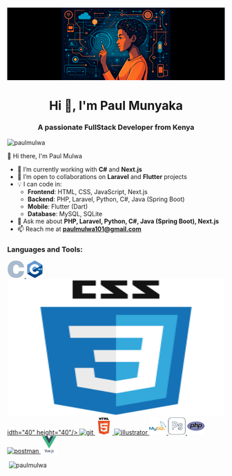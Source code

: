
![My image](./567.png)
<h1 align="center">Hi 👋, I'm Paul Munyaka </h1>
<h3 align="center">A passionate FullStack Developer from Kenya</h3>

<p align="left"> <img src="https://komarev.com/ghpvc/?username=paulmulwa&label=Profile%20views&color=0e75b6&style=flat" alt="paulmulwa" /> </p>

 👋 Hi there, I'm Paul Mulwa

- 🔭 I’m currently working with **C#** and **Next.js**
- 👯 I’m open to collaborations on **Laravel** and **Flutter** projects
- 💡 I can code in:
  - **Frontend**: HTML, CSS, JavaScript, Next.js
  - **Backend**: PHP, Laravel, Python, C#, Java (Spring Boot)
  - **Mobile**: Flutter (Dart)
  - **Database**: MySQL, SQLite
- 💬 Ask me about **PHP, Laravel, Python, C#, Java (Spring Boot), Next.js**
- 📫 Reach me at **paulmulwa101@gmail.com**
<h3 align="left">Languages and Tools:</h3>
<p align="left"> <a href="https://www.cprogramming.com/" target="_blank" rel="noreferrer"> <img src="https://raw.githubusercontent.com/devicons/devicon/master/icons/c/c-original.svg" alt="c" width="40" height="40"/> </a> <a href="https://www.w3schools.com/cpp/" target="_blank" rel="noreferrer"> <img src="https://raw.githubusercontent.com/devicons/devicon/master/icons/cplusplus/cplusplus-original.svg" alt="cplusplus" width="40" height="40"/> </a> <a href="https://www.w3schools.com/css/" target="_blank" rel="noreferrer"> <img src="https://raw.githubusercontent.com/devicons/devicon/master/icons/css3/css3-original-wordmark.svg" alt="css3" w<img width="950" height="317" alt="567" src="https://github.com/user-attachments/assets/cf0cd65f-c41f-40d6-b117-2412e56e7793" />
idth="40" height="40"/> </a> <a href="https://git-scm.com/" target="_blank" rel="noreferrer"> <img src="https://www.vectorlogo.zone/logos/git-scm/git-scm-icon.svg" alt="git" width="40" height="40"/> </a> <a href="https://www.w3.org/html/" target="_blank" rel="noreferrer"> <img src="https://raw.githubusercontent.com/devicons/devicon/master/icons/html5/html5-original-wordmark.svg" alt="html5" width="40" height="40"/> </a> <a href="https://www.adobe.com/in/products/illustrator.html" target="_blank" rel="noreferrer"> <img src="https://www.vectorlogo.zone/logos/adobe_illustrator/adobe_illustrator-icon.svg" alt="illustrator" width="40" height="40"/> </a>
 </a> <a href="https://www.mysql.com/" target="_blank" rel="noreferrer"> <img src="https://raw.githubusercontent.com/devicons/devicon/master/icons/mysql/mysql-original-wordmark.svg" alt="mysql" width="40" height="40"/> </a> <a href="https://www.photoshop.com/en" target="_blank" rel="noreferrer"> <img src="https://raw.githubusercontent.com/devicons/devicon/master/icons/photoshop/photoshop-line.svg" alt="photoshop" width="40" height="40"/> </a> <a href="https://www.php.net" target="_blank" rel="noreferrer"> <img src="https://raw.githubusercontent.com/devicons/devicon/master/icons/php/php-original.svg" alt="php" width="40" height="40"/> </a> <a href="https://postman.com" target="_blank" rel="noreferrer"> <img src="https://www.vectorlogo.zone/logos/getpostman/getpostman-icon.svg" alt="postman" width="40" height="40"/> </a> <a href="https://vuejs.org/" target="_blank" rel="noreferrer"> <img src="https://raw.githubusercontent.com/devicons/devicon/master/icons/vuejs/vuejs-original-wordmark.svg" alt="vuejs" width="40" height="40"/> </a> </p>
<p>&nbsp;<img align="center" src="https://github-readme-stats.vercel.app/api?username=paulmulwa&show_icons=true&locale=en" alt="paulmulwa" /></p>

